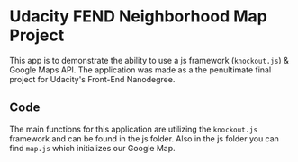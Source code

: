 # Udacity FEND Neighborhood Map Project
This app is to demonstrate the ability to use a js framework (`knockout.js`) & Google Maps API.
The application was made as a the penultimate final project for Udacity's Front-End Nanodegree.

## Code
The main functions for this application are utilizing the `knockout.js` framework and can be found in the js folder. Also in the js folder you can find `map.js` which initializes our Google Map.
